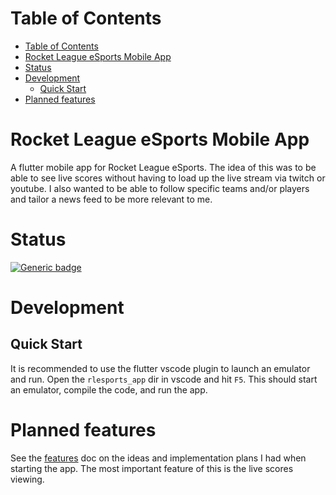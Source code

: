 # Table of Contents
- [Table of Contents](#table-of-contents)
- [Rocket League eSports Mobile App](#rocket-league-esports-mobile-app)
- [Status](#status)
- [Development](#development)
  - [Quick Start](#quick-start)
- [Planned features](#planned-features)

# Rocket League eSports Mobile App
A flutter mobile app for Rocket League eSports. The idea of this was to be able to see live scores without having to 
load up the live stream via twitch or youtube. I also wanted to be able to follow specific teams and/or players and 
tailor a news feed to be more relevant to me.

# Status
[![Generic badge](https://img.shields.io/badge/Status-On%20Hold-yellow.svg)](https://shields.io/)

# Development
## Quick Start
It is recommended to use the flutter vscode plugin to launch an emulator and run. Open the `rlesports_app` dir in vscode 
and hit `F5`. This should start an emulator, compile the code, and run the app.

# Planned features
See the [features](./docs/features.md) doc on the ideas and implementation plans I had when starting the app. The most 
important feature of this is the live scores viewing.